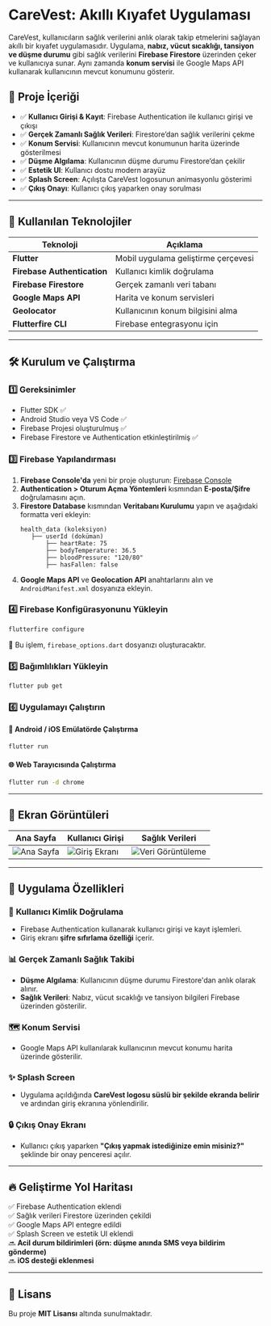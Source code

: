 # CareVest: Akıllı Kıyafet Uygulaması

CareVest, kullanıcıların sağlık verilerini anlık olarak takip etmelerini sağlayan akıllı bir kıyafet uygulamasıdır. Uygulama, **nabız, vücut sıcaklığı, tansiyon ve düşme durumu** gibi sağlık verilerini **Firebase Firestore** üzerinden çeker ve kullanıcıya sunar. Aynı zamanda **konum servisi** ile Google Maps API kullanarak kullanıcının mevcut konumunu gösterir.

## 📌 Proje İçeriği
- ✅ **Kullanıcı Girişi & Kayıt**: Firebase Authentication ile kullanıcı girişi ve çıkışı
- ✅ **Gerçek Zamanlı Sağlık Verileri**: Firestore’dan sağlık verilerini çekme
- ✅ **Konum Servisi**: Kullanıcının mevcut konumunun harita üzerinde gösterilmesi
- ✅ **Düşme Algılama**: Kullanıcının düşme durumu Firestore’dan çekilir
- ✅ **Estetik UI**: Kullanıcı dostu modern arayüz
- ✅ **Splash Screen**: Açılışta CareVest logosunun animasyonlu gösterimi
- ✅ **Çıkış Onayı**: Kullanıcı çıkış yaparken onay sorulması

---

## 🚀 Kullanılan Teknolojiler
| Teknoloji | Açıklama |
|-----------|---------|
| **Flutter** | Mobil uygulama geliştirme çerçevesi |
| **Firebase Authentication** | Kullanıcı kimlik doğrulama |
| **Firebase Firestore** | Gerçek zamanlı veri tabanı |
| **Google Maps API** | Harita ve konum servisleri |
| **Geolocator** | Kullanıcının konum bilgisini alma |
| **Flutterfire CLI** | Firebase entegrasyonu için |

---

## 🛠 Kurulum ve Çalıştırma
### 1️⃣ **Gereksinimler**
- Flutter SDK ✅
- Android Studio veya VS Code ✅
- Firebase Projesi oluşturulmuş ✅
- Firebase Firestore ve Authentication etkinleştirilmiş ✅


### 3️⃣ **Firebase Yapılandırması**
1. **Firebase Console'da** yeni bir proje oluşturun: [Firebase Console](https://console.firebase.google.com/)
2. **Authentication > Oturum Açma Yöntemleri** kısmından **E-posta/Şifre** doğrulamasını açın.
3. **Firestore Database** kısmından **Veritabanı Kurulumu** yapın ve aşağıdaki formatta veri ekleyin:
   ```
   health_data (koleksiyon)
      ├── userId (doküman)
          ├── heartRate: 75
          ├── bodyTemperature: 36.5
          ├── bloodPressure: "120/80"
          ├── hasFallen: false
   ```
4. **Google Maps API** ve **Geolocation API** anahtarlarını alın ve `AndroidManifest.xml` dosyanıza ekleyin.

### 4️⃣ **Firebase Konfigürasyonunu Yükleyin**
```sh
flutterfire configure
```
📌 Bu işlem, `firebase_options.dart` dosyanızı oluşturacaktır.

### 5️⃣ **Bağımlılıkları Yükleyin**
```sh
flutter pub get
```

### 6️⃣ **Uygulamayı Çalıştırın**
#### **📱 Android / iOS Emülatörde Çalıştırma**
```sh
flutter run
```

#### **🌐 Web Tarayıcısında Çalıştırma**
```sh
flutter run -d chrome
```

---

## 📲 **Ekran Görüntüleri**
| Ana Sayfa | Kullanıcı Girişi | Sağlık Verileri |
|-----------|-----------------|----------------|
| ![Ana Sayfa](https://via.placeholder.com/150) | ![Giriş Ekranı](https://via.placeholder.com/150) | ![Veri Görüntüleme](https://via.placeholder.com/150) |

---

## 🎨 **Uygulama Özellikleri**
### 🔑 **Kullanıcı Kimlik Doğrulama**
- Firebase Authentication kullanarak kullanıcı girişi ve kayıt işlemleri.
- Giriş ekranı **şifre sıfırlama özelliği** içerir.

### 📊 **Gerçek Zamanlı Sağlık Takibi**
- **Düşme Algılama**: Kullanıcının düşme durumu Firestore'dan anlık olarak alınır.
- **Sağlık Verileri**: Nabız, vücut sıcaklığı ve tansiyon bilgileri Firebase üzerinden gösterilir.

### 🗺 **Konum Servisi**
- Google Maps API kullanılarak kullanıcının mevcut konumu harita üzerinde gösterilir.

### ✨ **Splash Screen**
- Uygulama açıldığında **CareVest logosu süslü bir şekilde ekranda belirir** ve ardından giriş ekranına yönlendirilir.

### 🔒 **Çıkış Onay Ekranı**
- Kullanıcı çıkış yaparken **"Çıkış yapmak istediğinize emin misiniz?"** şeklinde bir onay penceresi açılır.

---

## 🔥 **Geliştirme Yol Haritası**
✅ Firebase Authentication eklendi  
✅ Sağlık verileri Firestore üzerinden çekildi  
✅ Google Maps API entegre edildi  
✅ Splash Screen ve estetik UI eklendi  
🔜 **Acil durum bildirimleri (örn: düşme anında SMS veya bildirim gönderme)**  
🔜 **iOS desteği eklenmesi**  

---

## 📜 **Lisans**
Bu proje **MIT Lisansı** altında sunulmaktadır.
